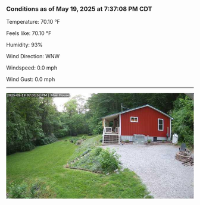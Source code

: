 ### Conditions as of May 19, 2025 at 7:37:08 PM CDT 

Temperature: 70.10 &deg;F

Feels like: 70.10 &deg;F

Humidity: 93%

Wind Direction: WNW

Windspeed: 0.0 mph

Wind Gust: 0.0 mph

---

<img src="./images/latest.jpeg"/>

